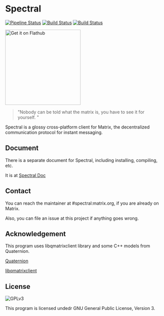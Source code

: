 # Spectral

[![Pipeline Status](https://gitlab.com/b0/spectral/badges/master/pipeline.svg)](https://gitlab.com/b0/spectral/commits/master)
[![Build Status](https://ci.appveyor.com/api/projects/status/qxxwgtan9fdookv8?svg=true)](https://ci.appveyor.com/project/BlackHat/spectral)
[![Build Status](https://travis-ci.org/encombhat/spectral.svg?branch=master)](https://travis-ci.org/encombhat/spectral)

<a href='https://flathub.org/apps/details/org.eu.encom.spectral'><img width='240' alt='Get it on Flathub' src='https://flathub.org/assets/badges/flathub-badge-i-en.png'/></a>

> "Nobody can be told what the matrix is, you have to see it for yourself. "

Spectral is a glossy cross-platform client for Matrix, the decentralized communication protocol for instant messaging.

## Document

There is a separate document for Spectral, including installing, compiling, etc.

It is at [Spectral Doc](https://doc.spectral.encom.eu.org/)

## Contact

You can reach the maintainer at #spectral:matrix.org, if you are already on Matrix.

Also, you can file an issue at this project if anything goes wrong.

## Acknowledgement

This program uses libqmatrixclient library and some C++ models from Quaternion. 

[Quaternion](https://github.com/QMatrixClient/Quaternion)

[libqmatrixclient](https://github.com/QMatrixClient/libqmatrixclient)

## License

![GPLv3](https://www.gnu.org/graphics/gplv3-127x51.png)

This program is licensed undedr GNU General Public License, Version 3. 